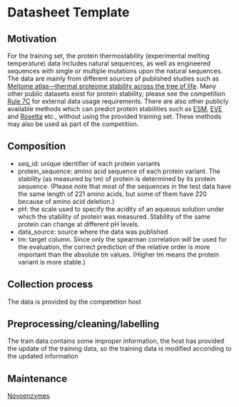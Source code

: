 # Datasheet Template

## Motivation

For the training set, the protein thermostability (experimental melting temperature) data includes natural sequences, as well as engineered sequences with single or multiple mutations upon the natural sequences. The data are mainly from different sources of published studies such as [Meltome atlas—thermal proteome stability across the tree of life](https://www.nature.com/articles/s41592-020-0801-4). Many other public datasets exist for protein stability; please see the competition [Rule 7C](https://www.kaggle.com/competitions/novozymes-enzyme-stability-prediction/rules) for external data usage requirements. There are also other publicly available methods which can predict protein stabilities such as [ESM](https://www.pnas.org/doi/full/10.1073/pnas.2016239118), [EVE](https://www.nature.com/articles/s41586-021-04043-8) and [Rosetta](https://www.sciencedirect.com/science/article/abs/pii/B9780123812704000196?via%3Dihub) etc., without using the provided training set. These methods may also be used as part of the competition.

 
## Composition

- seq_id: unique identifier of each protein variants
- protein_sequence: amino acid sequence of each protein variant. The stability (as measured by tm) of protein is determined by its protein sequence. (Please note that most of the sequences in the test data have the same length of 221 amino acids, but some of them have 220 because of amino acid deletion.)
- pH: the scale used to specify the acidity of an aqueous solution under which the stability of protein was measured. Stability of the same protein can change at different pH levels.
- data_source: source where the data was published
- tm: target column. Since only the spearman correlation will be used for the evaluation, the correct prediction of the relative order is more important than the absolute tm values. (Higher tm means the protein variant is more stable.)

## Collection process

The data is provided by the competetion host

## Preprocessing/cleaning/labelling

The train data contains some improper information, the host has provided the update of the training data, so the training data is modified accoriding to the updated information
 

## Maintenance

[Novoenzymes](https://www.novozymes.com/en)

